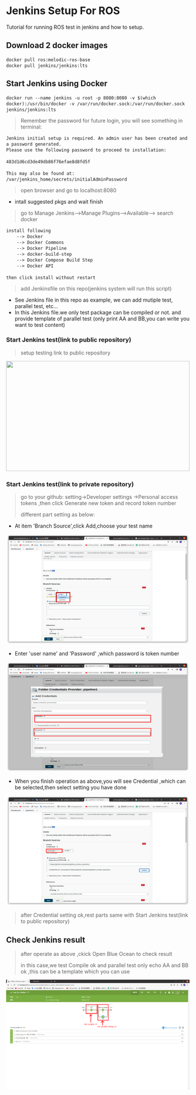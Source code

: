 # Jenkins Setup For ROS
Tutorial for running ROS test in jenkins and how to setup.

## Download 2 docker images

```
docker pull ros:melodic-ros-base
docker pull jenkins/jenkins:lts
```

## Start Jenkins using Docker

```
docker run --name jenkins -u root -p 8080:8080 -v $(which docker):/usr/bin/docker -v /var/run/docker.sock:/var/run/docker.sock jenkins/jenkins:lts
```

> Remember the password for future login, you will see something in terminal:
```
Jenkins initial setup is required. An admin user has been created and a password generated.
Please use the following password to proceed to installation:

483d1d6cd3de49db86f76efae8d8fd5f

This may also be found at: /var/jenkins_home/secrets/initialAdminPassword
```

> open browser and go to localhost:8080
* intall suggested pkgs and wait finish


> go to Manage Jenkins-->Manage Plugins-->Available--> search docker
```
install following
    --> Docker
    --> Docker Commons
    --> Docker Pipeline
    --> docker-build-step 
    --> Docker Compose Build Step 
    --> Docker API 
    
then click install without restart
```
> add Jenkinsfile on this repo(jenkins system will run this script)
* See Jenkins file in this repo as example, we can add mutiple test, parallel test, etc... 
* In this Jenkins file.we only test package can be compiled or not. and provide template of parallel test (only print AA and BB,you can write you want to test content)

### Start Jenkins test(link to public repository)
>setup testing link to public repository 
<img src="https://github.com/tsengapola/my_image_repo/blob/main/jenkins_ros/add_repo.gif" width="500" height="300"/>

### Start Jenkins test(link to private repository)
> go to your github: setting->Developer settings ->Personal access tokens ,then click Generate new token and record token number 
> 
> different part setting as below:
> 
*  At item 'Branch Source',click Add,choose your test name 
<img src="https://github.com/pstsengb/Image_for_repository/blob/main/jenkin_use/Add.png" width="500" height="300"/>

*  Enter 'user name' and 'Password' ,which password is token number
<img src="https://github.com/pstsengb/Image_for_repository/blob/main/jenkin_use/enteruserandpassword.png" width="500" height="300"/>

*  When you finish operation as above,you will see Credential ,which can be selected,then select setting you have done
<img src="https://github.com/pstsengb/Image_for_repository/blob/main/jenkin_use/chosesetting.png" width="500" height="300"/>

> after Credential setting ok,rest parts same with Start Jenkins test(link to public repository)
> 
## Check Jenkins result
> after operate as above ,ckick Open Blue Ocean to check result
>
>in this case,we test Compile ok and parallel test only echo AA and BB ok ,this can be a template which you can use

<img src="https://github.com/pstsengb/Image_for_repository/blob/main/jenkin_use/result.png" width="500" height="300"/>  
